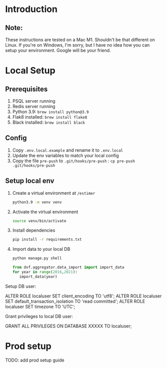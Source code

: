 # Introduction


## Note:
These instructions are tested on a Mac M1. Shouldn't be that different on Linux. If you're on Windows, I'm sorry, but I have no idea how you can setup your environment. Google will be your friend.

# Local Setup
## Prerequisites
1. PSQL server running
2. Redis server running
3. Python 3.9: `brew install python@3.9`
4. Flak8 installed: `brew install flake8`
5. Black installed: `brew install black`

## Config
1. Copy `.env.local.example` and rename it to `.env.local`
2. Update the env variables to match your local config
3. Copy the file `pre-push` to `.git/hooks/pre-push` : `cp pre-push .git/hooks/pre-push`

## Setup local env
1. Create a virtual environment
at `/estimer`
   ```bash
   python3.9 -m venv venv
   ```
2. Activate the virtual environment
   ```bash
   source venv/bin/activate
   ```
3. Install dependencies
    ```bash
   pip install -r requirements.txt 
   ```
4. Import data to your local DB
   ```bash
   python manage.py shell
   ```
   ```python
   from dvf.aggregator.data_import import import_data
   for year in range(2016,2021):
      import_data(year)
   ```

Setup DB user:

ALTER ROLE localuser SET client_encoding TO 'utf8';
ALTER ROLE localuser SET default_transaction_isolation TO 'read committed';
ALTER ROLE localuser SET timezone TO 'UTC';

Grant privileges to local DB user:

GRANT ALL PRIVILEGES ON DATABASE XXXXX TO localuser;

# Prod setup
TODO: add prod setup guide
